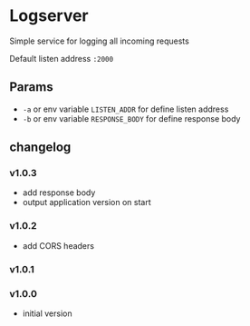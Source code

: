 # Logserver

Simple service for logging all incoming requests

Default listen address `:2000`

## Params

- `-a` or env variable `LISTEN_ADDR` for define listen address
- `-b` or env variable `RESPONSE_BODY` for define response body
 

## changelog

### v1.0.3

- add response body
- output application version on start

### v1.0.2

- add CORS headers

### v1.0.1

### v1.0.0

- initial version
